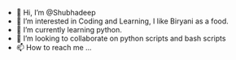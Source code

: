 - 👋 Hi, I’m @Shubhadeep
- 👀 I’m interested in Coding and Learning, I like Biryani as a food.
- 🌱 I’m currently learning python.
- 💞️ I’m looking to collaborate on python scripts and bash scripts
- 📫 How to reach me ...

<!---
ShubhadeepN/ShubhadeepN is a ✨ special ✨ repository because its `README.md` (this file) appears on your GitHub profile.
You can click the Preview link to take a look at your changes.
--->
